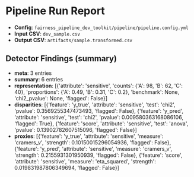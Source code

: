 # Pipeline Run Report

- **Config**: `fairness_pipeline_dev_toolkit/pipeline/pipeline.config.yml`
- **Input CSV**: `dev_sample.csv`
- **Output CSV**: `artifacts/sample.transformed.csv`

## Detector Findings (summary)
- **meta**: 3 entries
- **summary**: 6 entries
- **representation**: [{'attribute': 'sensitive', 'counts': {'A': 98, 'B': 62, 'C': 40}, 'proportions': {'A': 0.49, 'B': 0.31, 'C': 0.2}, 'benchmark': None, 'chi2_pvalue': None, 'flagged': False}]
- **disparities**: [{'feature': 'y_true', 'attribute': 'sensitive', 'test': 'chi2', 'pvalue': 0.3569255347473493, 'flagged': False}, {'feature': 'y_pred', 'attribute': 'sensitive', 'test': 'chi2', 'pvalue': 0.009580363168086106, 'flagged': True}, {'feature': 'score', 'attribute': 'sensitive', 'test': 'anova', 'pvalue': 0.13902782607515096, 'flagged': False}]
- **proxies**: [{'feature': 'y_true', 'attribute': 'sensitive', 'measure': 'cramers_v', 'strength': 0.10150015296054936, 'flagged': False}, {'feature': 'y_pred', 'attribute': 'sensitive', 'measure': 'cramers_v', 'strength': 0.2155931301950939, 'flagged': False}, {'feature': 'score', 'attribute': 'sensitive', 'measure': 'eta_squared', 'strength': 0.019831987806349694, 'flagged': False}]